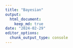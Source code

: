 ```yaml
---
title: "Bayesian"
output: 
  html_document: 
    keep_md: true
date: "2024-02-29"
editor_options: 
  chunk_output_type: console
---
```




